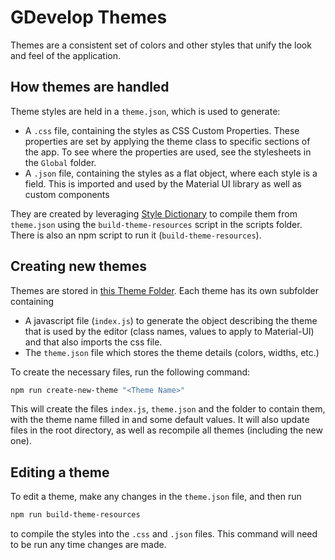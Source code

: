 # GDevelop Themes

Themes are a consistent set of colors and other styles that unify the look and feel of the application.  

## How themes are handled

Theme styles are held in a `theme.json`, which is used to generate:

- A `.css` file, containing the styles as CSS Custom Properties. These properties are set by applying the theme class
to specific sections of the app. To see where the properties are used, see the stylesheets in the `Global` folder.
- A `.json` file, containing the styles as a flat object, where each style is a field. This is imported and used by the Material UI library
as well as custom components

They are created by leveraging [Style Dictionary](https://amzn.github.io/style-dictionary) to compile them from `theme.json` using
the `build-theme-resources` script in the scripts folder. There is also an npm script to run it (`build-theme-resources`).

## Creating new themes

Themes are stored in [this Theme Folder](./app/src/UI/Theme). Each theme has its own subfolder containing  

- A javascript file (`index.js`) to generate the object describing the theme that is used by the editor (class names, values to apply to Material-UI) and that also imports the css file.
- The `theme.json` file which stores the theme details (colors, widths, etc.)

To create the necessary files, run the following command:

```bash
npm run create-new-theme "<Theme Name>"
```

This will create the files `index.js`, `theme.json` and the folder to contain them, with the theme name filled in and some default values.
It will also update files in the root directory, as well as recompile all themes (including the new one).

## Editing a theme

To edit a theme, make any changes in the `theme.json` file, and then run

```bash
npm run build-theme-resources
```

to compile the styles into the `.css` and `.json` files. This command will need to be run any time changes are made.
